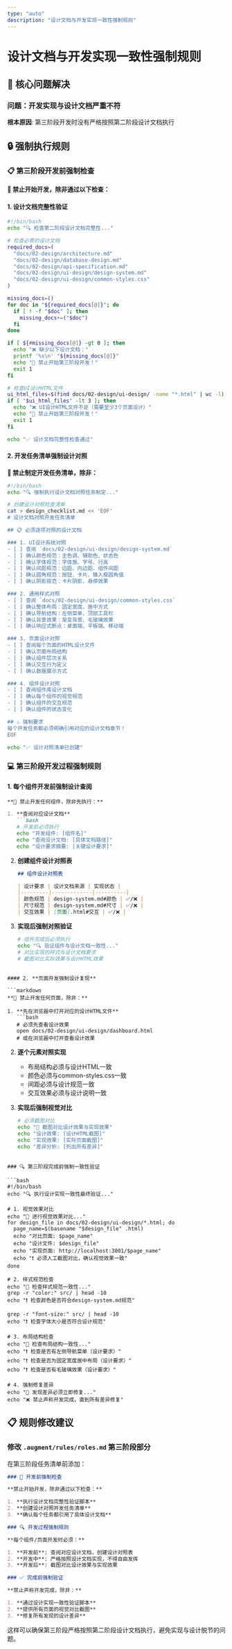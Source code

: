 ```yaml
---
type: "auto"
description: "设计文档与开发实现一致性强制规则"
---
```


# 设计文档与开发实现一致性强制规则

## 🚨 核心问题解决

### 问题：开发实现与设计文档严重不符
**根本原因**: 第三阶段开发时没有严格按照第二阶段设计文档执行

## 🔒 强制执行规则

### 📋 第三阶段开发前强制检查

**🚫 禁止开始开发，除非通过以下检查：**

#### 1. **设计文档完整性验证**
```bash
#!/bin/bash
echo "🔍 检查第二阶段设计文档完整性..."

# 检查必需的设计文档
required_docs=(
  "docs/02-design/architecture.md"
  "docs/02-design/database-design.md" 
  "docs/02-design/api-specification.md"
  "docs/02-design/ui-design/design-system.md"
  "docs/02-design/ui-design/common-styles.css"
)

missing_docs=()
for doc in "${required_docs[@]}"; do
  if [ ! -f "$doc" ]; then
    missing_docs+=("$doc")
  fi
done

if [ ${#missing_docs[@]} -gt 0 ]; then
  echo "❌ 缺少以下设计文档："
  printf '%s\n' "${missing_docs[@]}"
  echo "🚫 禁止开始第三阶段开发！"
  exit 1
fi

# 检查UI设计HTML文件
ui_html_files=$(find docs/02-design/ui-design/ -name "*.html" | wc -l)
if [ "$ui_html_files" -lt 3 ]; then
  echo "❌ UI设计HTML文件不足（需要至少3个页面设计）"
  echo "🚫 禁止开始第三阶段开发！"
  exit 1
fi

echo "✅ 设计文档完整性检查通过"
```

#### 2. **开发任务清单强制设计对照**

**🚫 禁止制定开发任务清单，除非：**

```bash
#!/bin/bash
echo "🔍 强制执行设计文档对照任务制定..."

# 创建设计对照检查清单
cat > design_checklist.md << 'EOF'
# 设计文档对照开发任务清单

## 📋 必须逐项对照的设计文档

### 1. UI设计系统对照
- [ ] 查阅 `docs/02-design/ui-design/design-system.md`
- [ ] 确认颜色规范：主色调、辅助色、状态色
- [ ] 确认字体规范：字体族、字号、行高
- [ ] 确认间距规范：边距、内边距、组件间距
- [ ] 确认圆角规范：按钮、卡片、输入框圆角值
- [ ] 确认阴影规范：卡片阴影、悬停效果

### 2. 通用样式对照
- [ ] 查阅 `docs/02-design/ui-design/common-styles.css`
- [ ] 确认整体布局：固定宽度、居中方式
- [ ] 确认导航结构：左侧菜单、顶部工具栏
- [ ] 确认背景效果：渐变背景、毛玻璃效果
- [ ] 确认响应式断点：桌面端、平板端、移动端

### 3. 页面设计对照
- [ ] 查阅每个页面的HTML设计文件
- [ ] 确认页面布局结构
- [ ] 确认组件层次关系
- [ ] 确认交互行为定义
- [ ] 确认数据展示方式

### 4. 组件设计对照
- [ ] 查阅组件库设计文档
- [ ] 确认每个组件的视觉规范
- [ ] 确认组件的交互规范
- [ ] 确认组件的状态变化

## ⚠️ 强制要求
每个开发任务都必须明确引用对应的设计文档章节！
EOF

echo "✅ 设计对照清单已创建"
```

### 💻 第三阶段开发过程强制规则

#### 1. **每个组件开发前强制设计查阅**

```markdown
**🚫 禁止开发任何组件，除非先执行：**

1. **查阅对应设计文档**
   ```bash
   # 开发前必须执行
   echo "开发组件: [组件名]"
   echo "查阅设计文档: [具体文档路径]"
   echo "设计要求摘要: [关键设计要求]"
   ```

2. **创建组件设计对照表**
   ```markdown
   ## 组件设计对照表
   
   | 设计要求 | 设计文档来源 | 实现状态 |
   |---------|-------------|----------|
   | 颜色规范 | design-system.md#颜色 | ✅/❌ |
   | 尺寸规范 | design-system.md#尺寸 | ✅/❌ |
   | 交互效果 | [页面].html#交互 | ✅/❌ |
   ```

3. **实现后强制对照验证**
   ```bash
   # 组件完成后必须执行
   echo "🔍 验证组件与设计文档一致性..."
   # 对比实现的样式与设计文档要求
   # 截图对比实际效果与设计HTML效果
   ```
```

#### 2. **页面开发强制设计复现**

```markdown
**🚫 禁止开发任何页面，除非：**

1. **先在浏览器中打开对应的设计HTML文件**
   ```bash
   # 必须先查看设计效果
   open docs/02-design/ui-design/dashboard.html
   # 或在浏览器中打开查看设计效果
   ```

2. **逐个元素对照实现**
   - 布局结构必须与设计HTML一致
   - 颜色必须与common-styles.css一致  
   - 间距必须与设计规范一致
   - 交互效果必须与设计说明一致

3. **实现后强制视觉对比**
   ```bash
   # 必须截图对比
   echo "📸 截图对比设计效果与实现效果"
   echo "设计效果: [设计HTML截图]"
   echo "实现效果: [实际页面截图]"
   echo "差异分析: [列出所有差异]"
   ```
```

### 🔍 第三阶段完成前强制一致性验证

```bash
#!/bin/bash
echo "🔍 执行设计实现一致性最终验证..."

# 1. 视觉效果对比
echo "📸 进行视觉效果对比..."
for design_file in docs/02-design/ui-design/*.html; do
  page_name=$(basename "$design_file" .html)
  echo "对比页面: $page_name"
  echo "设计文件: $design_file"
  echo "实现页面: http://localhost:3001/$page_name"
  echo "❗ 必须人工截图对比，确认视觉效果一致"
done

# 2. 样式规范检查
echo "🎨 检查样式规范一致性..."
grep -r "color:" src/ | head -10
echo "❗ 检查颜色是否符合design-system.md规范"

grep -r "font-size:" src/ | head -10  
echo "❗ 检查字体大小是否符合设计规范"

# 3. 布局结构检查
echo "📐 检查布局结构一致性..."
echo "❗ 检查是否有左侧导航菜单（设计要求）"
echo "❗ 检查是否为固定宽度居中布局（设计要求）"
echo "❗ 检查是否有毛玻璃效果（设计要求）"

# 4. 强制修复差异
echo "🔧 发现差异必须立即修复..."
echo "❌ 禁止声称开发完成，直到所有差异修复"
```

## 📋 规则修改建议

### 修改 `.augment/rules/roles.md` 第三阶段部分

在第三阶段任务清单前添加：

```markdown
### 🚫 开发前强制检查

**禁止开始开发，除非通过以下检查：**

1. **执行设计文档完整性验证脚本**
2. **创建设计对照开发任务清单** 
3. **确认每个任务都引用了具体设计文档**

### 🔍 开发过程强制规则

**每个组件/页面开发时必须：**

1. **开发前**: 查阅对应设计文档，创建设计对照表
2. **开发中**: 严格按照设计文档实现，不得自由发挥
3. **开发后**: 截图对比设计效果与实现效果

### ✅ 完成前强制验证

**禁止声称开发完成，除非：**

1. **通过设计实现一致性验证脚本**
2. **提供所有页面的视觉对比截图**
3. **修复所有发现的设计差异**
```

这样可以确保第三阶段严格按照第二阶段设计文档执行，避免实现与设计脱节的问题。
